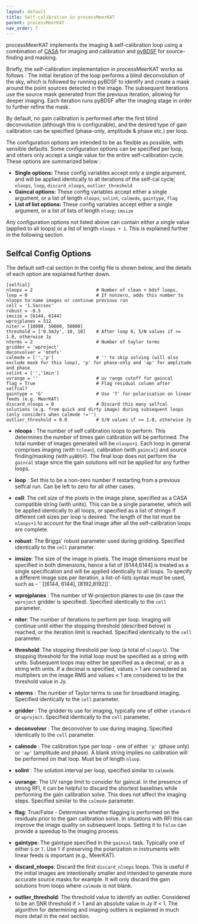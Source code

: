 ```yaml
---
layout: default
title: Self-calibration in processMeerKAT
parent: processMeerKAT
nav_order: 7
---
```


processMeerKAT implements the imaging & self-calibration loop using a
combination of [CASA](https://casadocs.readthedocs.io/en/stable/) for imaging
and calibration and [pyBDSF](https://www.astron.nl/citt/pybdsf/) for
source-finding and masking.

Briefly, the self-calibration implementation in processMeerKAT works as
follows : The initial iteration of the loop performs a blind deconvolution of
the sky, which is followed by running pyBDSF to identify and create a mask
around the point sources detected in the image. The subsequent iterations use
the source mask generated from the previous iteration, allowing for deeper
imaging. Each iteration runs pyBDSF after the imaging stage in order to further
refine the mask.

By default, no gain calibration is performed after the first blind deconvolution
(although this is configurable), and the desired type of gain calibration can be
specified (phase-only, amplitude & phase etc.) per loop.

The configuration options are intended to be as flexible as possible, with
sensible defaults. Some configuration options can be specified per loop, and
others only accept a single value for the entire self-calibration cycle. These
options are summarized below :

* **Single options:** These config variables accept only a single argument, and will be
  applied identically to all iterations of the self-cal cycle; `nloops`, `loop`,
  `discard_nloops`, `outlier_threshold`
* **Gaincal options:** These config variables accept either a single argument, or a list of length `nloops`; `solint`, `calmode`, `gaintype`, `flag`
* **List of list options:** These config variables accept either a single argument, or a list of lists of length `nloop`; `imsize`

Any configuration options not listed above can contain either a single value
(applied to all loops) or a list of length `nloops + 1`. This is explained
further in the following section.

## Selfcal Config Options

The default self-cal section in the config file is shown below, and the details of each option are explained further down.

```
[selfcal]
nloops = 2                        # Number of clean + bdsf loops.
loop = 0                          # If nonzero, adds this number to nloops to name images or continue previous run
cell = '1.5arcsec'
robust = -0.5
imsize = [6144, 6144]
wprojplanes = 512
niter = [10000, 50000, 50000]
threshold = ['0.5mJy', 10, 10]    # After loop 0, S/N values if >= 1.0, otherwise Jy
nterms = 2                        # Number of taylor terms
gridder = 'wproject'
deconvolver = 'mtmfs'
calmode = ['','p']                # '' to skip solving (will also exclude mask for this loop), 'p' for phase-only and 'ap' for amplitude and phase
solint = ['','1min']
uvrange = ''                      # uv range cutoff for gaincal
flag = True                       # Flag residual column after selfcal?
gaintype = 'G'                    # Use 'T' for polarisation on linear feeds (e.g. MeerKAT)
discard_nloops = 0                # Discard this many selfcal solutions (e.g. from quick and dirty image) during subsequent loops (only considers when calmode !='')
outlier_threshold = 0.0           # S/N values if >= 1.0, otherwise Jy
```


* **nloops** : The number of self calibration loops to perform. This determines
  the number of times gain calibration will be performed. The total number of
  images generated will be `nloops+1`.
  Each loop in general comprises imaging (with `tclean`), calibration (with
  `gaincal`) and source finding/masking (with `pyBDSF`).  The final loop does
  not perform the `gaincal` stage since the gain solutions will not be applied
  for any further loops.
  
* **loop** : Set this to be a non-zero number if restarting from a previous
  selfcal run. Can be left to zero for all other cases.
  
* **cell**: The cell size of the pixels in the image plane, specified as a CASA
  compatible string (with units). This can be a single parameter, which will be
  applied identically to all loops, or specified as a list of strings if
  different cell sizes per loop is desired. The length of the list must be
  `nloops+1` to account for the final image after all the self-calibration loops
  are complete.
  
* **robust**: The Briggs' robust parameter used during gridding. Specified
  identically to the `cell` parameter.
  
* **imsize**: The size of the image in pixels. The image dimensions must be
  specified in both dimensions, hence a list of [6144,6144] is treated as a
  single specification and will be applied identically to all loops. To specify
  a different image size per iteration, a list-of-lists syntax must be used,
  such as - ``[[6144, 6144], [8192,8192]]`.

* **wprojplanes** : The number of W-projection planes to use (in case the
  `wproject` gridder is specified). Specified identically to the `cell`
  parameter.
  
* **niter**: The number of iterations to perform per loop. Imaging will continue
  until either the stopping threshold (described below) is reached, or the
  iteration limit is reached. Specified identically to the `cell` parameter.
  
* **threshold**: The stopping threshold per loop (a total of `nloop+1`). The
  stopping threshold for the initial loop must be specified as a string with
  units. Subsequent loops may either be specified as a decimal, or as a string
  with units. If a decimal is specified, values > 1 are considered as
  multipliers on the image RMS and values < 1 are considered to be the threshold
  value in Jy.
  
* **nterms** : The number of Taylor terms to use for broadband imaging.
  Specified identically to the `cell` parameter.
  
* **gridder** : The gridder to use for imaging, typically one of either
  `standard` or `wproject`. Specified identically to the `cell` parameter.
  
* **deconvolver** : The deconvolver to use during imaging. Specified identically
  to the `cell` parameter.
  
* **calmode** : The calibration type per loop - one of either `'p'` (phase only)
  or `'ap'` (amplitude and phase). A blank string implies no calibration will be
  performed on that loop. Must be of length `nloop`. 
  
* **solint** : The solution interval per loop, specified similar to `calmode`. 

* **uvrange**: The UV range limit to consider for gaincal. In the presence of
  strong RFI, it can be helpful to discard the shortest baselines while
  performing the gain calibration solve. This does not affect the imaging steps.
  Specified similar to the `calmode` parameter.
  
* **flag**: True/False - Determines whether flagging is performed on the
  residuals prior to the gain calibration solve. In situations with RFI this can
  improve the image quality on subsequent loops. Setting it to `False` can
  provide a speedup to the imaging process.
  
* **gaintype**: The gaintype specified in the `gaincal` task. Typically one of
  either `G` or `T`. Use `T` if preserving the polarization in instruments with
  linear feeds is important (e.g., MeerKAT).
  
* **discard_nloops**: Discard the first `discard_nloops` loops. This is useful
  if the initial images are intentionally smaller and intended to generate more
  accurate source masks for example. It will only discard the gain solutions
  from loops where `calmode` is not blank.
  
* **outlier_threshold**: The threshold value to identify an outlier. Considered
  to be an SNR threshold if > 1 and an absolute value in Jy if < 1. The
  algorithm for determining and imaging outliers is explained in much more
  detail in the next section. 
